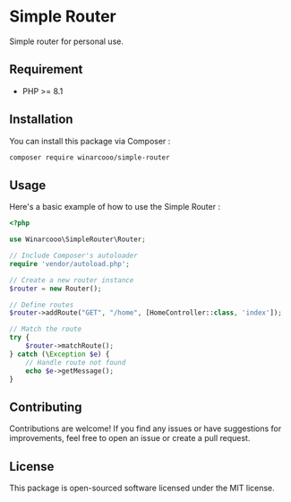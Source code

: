 # Simple Router

Simple router for personal use.

## Requirement

* PHP >= 8.1

## Installation

You can install this package via Composer :

```bash
composer require winarcooo/simple-router
```

## Usage

Here's a basic example of how to use the Simple Router :

```php
<?php

use Winarcooo\SimpleRouter\Router;

// Include Composer's autoloader
require 'vendor/autoload.php';

// Create a new router instance
$router = new Router();

// Define routes
$router->addRoute("GET", "/home", [HomeController::class, 'index']);

// Match the route
try {
    $router->matchRoute();
} catch (\Exception $e) {
    // Handle route not found
    echo $e->getMessage();
}
```

## Contributing

Contributions are welcome! If you find any issues or have suggestions for improvements, feel free to open an issue or create a pull request.

## License

This package is open-sourced software licensed under the MIT license.